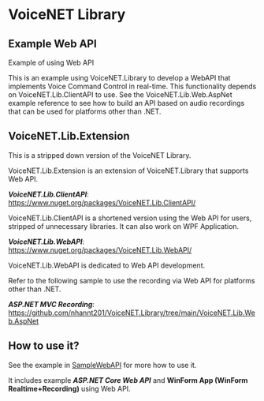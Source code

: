 # VoiceNET Library

## Example Web API

Example of using Web API

This is an example using VoiceNET.Library to develop a WebAPI that implements Voice Command Control in real-time. This functionality depends on VoiceNET.Lib.ClientAPI to use. See the VoiceNET.Lib.Web.AspNet example reference to see how to build an API based on audio recordings that can be used for platforms other than .NET.

## VoiceNET.Lib.Extension

This is a stripped down version of the VoiceNET Library.

VoiceNET.Lib.Extension is an extension of VoiceNET.Library that supports Web API.
 
***VoiceNET.Lib.ClientAPI***: https://www.nuget.org/packages/VoiceNET.Lib.ClientAPI/

VoiceNET.Lib.ClientAPI is a shortened version using the Web API for users, stripped of unnecessary libraries. It can also work on WPF Application.
 
***VoiceNET.Lib.WebAPI***: https://www.nuget.org/packages/VoiceNET.Lib.WebAPI/

VoiceNET.Lib.WebAPI is dedicated to Web API development.

Refer to the following sample to use the recording via Web API for platforms other than .NET.

***ASP.NET MVC Recording***: https://github.com/nhannt201/VoiceNET.Library/tree/main/VoiceNET.Lib.Web.AspNet

## How to use it?

See the example in [SampleWebAPI](https://github.com/nhannt201/VoiceNET.Library/tree/main/SampleWebAPI) for more how to use it.

It includes example ***ASP.NET Core Web API*** and **WinForm App (WinForm Realtime+Recording)** using Web API.